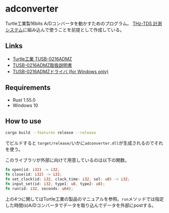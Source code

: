 # adconverter
Turtle工業製16bits A/Dコンバータを動かすためのプログラム。
[THz-TDS 計測システム](https://github.com/Hayashi-Yudai/scan_system)に組み込んで使うことを前提として作成している。

## Links

- [Turtle工業 TUSB-0216ADMZ](https://www.turtle-ind.co.jp/products/ad-converters/tusb-0216admz/)
- [TUSB-0216ADMZ取扱説明書](https://www.turtle-ind.co.jp/download/manual/)
- [TUSB-0216ADMZドライバ (for Windows only)](https://www.turtle-ind.co.jp/download/win7_8_10/)

## Requirements
- Rust 1.55.0
- Windows 10

## How to use

```bash
cargo build --features release --release
```

でビルドすると `target/release/`いかに`adconverter.dll`が生成されるのでそれを使う。

このライブラリが外部に向けて用意しているのは以下の関数。

```rust
fn open(id: i32) -> i32;
fn close(id: i32) -> i32;
fn set_clock(id: i32, clock_time: i32, sel: u8) -> i32;
fn input_set(id: i32, type1: u8, type2: u8);
fn run(id: i32, seconds: u64);
```

上の4つに関してはTurtle工業の製品のマニュアルを参照。`run`メソッドでは指定した時間(s)A/Dコンバータでデータを取り込んでデータを外部にpostする。
